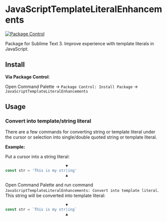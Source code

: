 # JavaScriptTemplateLiteralEnhancements

[![Package Control](https://img.shields.io/packagecontrol/dt/JavaScriptTemplateLiteralEnhancements.svg)](https://packagecontrol.io/packages/JavaScriptTemplateLiteralEnhancements)

Package for Sublime Text 3.
Improve experience with template literals in JavaScript.

## Install

**Via Package Control**:

Open Command Palette &rarr; `Package Control: Install Package` &rarr; `JavaScriptTemplateLiteralEnhancements`

## Usage

### Convert into template/string literal

There are a few commands for converting string or template literal under the cursor or selection into single/double quoted string or template literal.

**Example:**

Put a cursor into a string literal:

```js
                           ▼
const str = 'This is my str|ing'
                           ▲
```

Open Command Palette and run command `JavaScriptTemplateLiteralEnhancements: Convert into template literal`.
This string will be converted into template literal:

```js
                           ▼
const str = `This is my str|ing`
                           ▲
```
